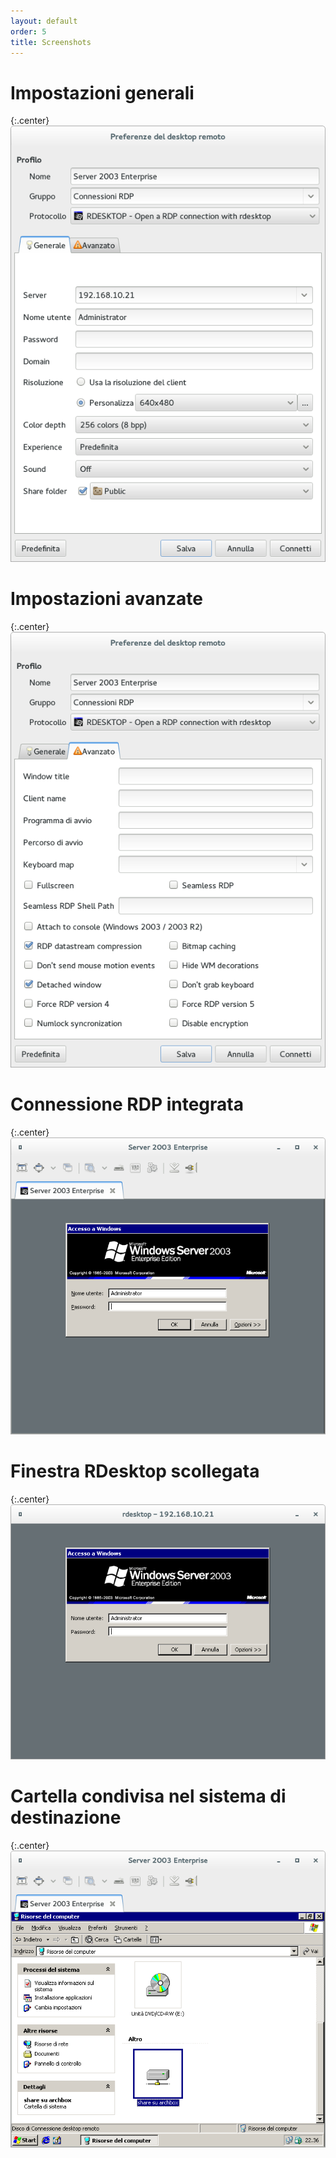 ```yaml
---
layout: default
order: 5
title: Screenshots
---
```

# Impostazioni generali

{:.center}
![Impostazioni generali](/resources/remmina-plugin-rdesktop/archive/latest/italian/general.png)

# Impostazioni avanzate

{:.center}
![Impostazioni avanzate](/resources/remmina-plugin-rdesktop/archive/latest/italian/advanced.png)

# Connessione RDP integrata

{:.center}
![Connessione RDP integrata](/resources/remmina-plugin-rdesktop/archive/latest/italian/integrated.png)

# Finestra RDesktop scollegata

{:.center}
![Finestra RDesktop scollegata](/resources/remmina-plugin-rdesktop/archive/latest/italian/detached.png)

# Cartella condivisa nel sistema di destinazione

{:.center}
![Cartella condivisa nel sistema di destinazione](/resources/remmina-plugin-rdesktop/archive/latest/italian/sharedfolder.png)